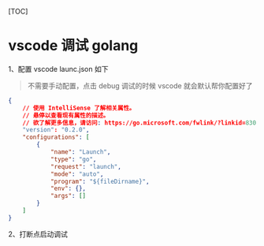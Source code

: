 [TOC]

# vscode 调试 golang

1、配置 vscode launc.json 如下

> 不需要手动配置，点击 debug 调试的时候 vscode 就会默认帮你配置好了

```json
{
    // 使用 IntelliSense 了解相关属性。
    // 悬停以查看现有属性的描述。
    // 欲了解更多信息，请访问: https://go.microsoft.com/fwlink/?linkid=830387
    "version": "0.2.0",
    "configurations": [
        {
			"name": "Launch",
			"type": "go",
			"request": "launch",
			"mode": "auto",
			"program": "${fileDirname}",
			"env": {},
			"args": []
		}
    ]
}
```

2、打断点启动调试